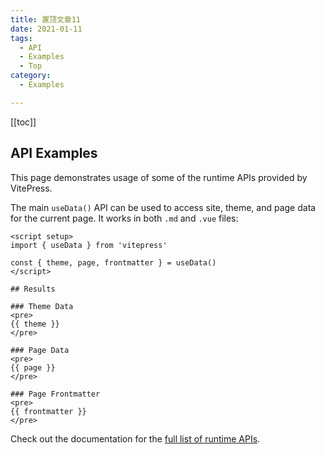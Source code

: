 ```yaml
---
title: 置顶文章11
date: 2021-01-11
tags:
  - API
  - Examples
  - Top
category:
  - Examples

---
```


[[toc]]

## API Examples

This page demonstrates usage of some of the runtime APIs provided by VitePress.

The main `useData()` API can be used to access site, theme, and page data for the current page. It works in both `.md` and `.vue` files:

```vue
<script setup>
import { useData } from 'vitepress'

const { theme, page, frontmatter } = useData()
</script>

## Results

### Theme Data
<pre>
{{ theme }}
</pre>

### Page Data
<pre>
{{ page }}
</pre>

### Page Frontmatter
<pre>
{{ frontmatter }}
</pre>
```

Check out the documentation for the [full list of runtime APIs](https://vitepress.dev/reference/runtime-api#usedata).
